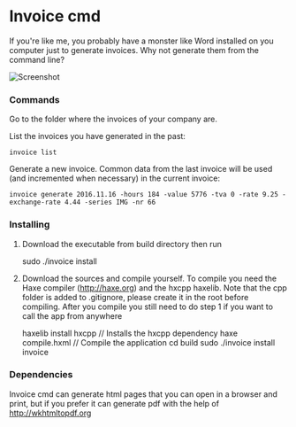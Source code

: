 # Invoice cmd
If you're like me, you probably have a monster like Word installed on you computer just to generate invoices. Why not generate them from the command line?

![Screenshot](http://s18.postimg.org/vv7c6n8cp/jit.png)

### Commands

Go to the folder where the invoices of your company are.

List the invoices you have generated in the past:

	invoice list

Generate a new invoice. Common data from the last invoice will be used (and incremented when necessary) in the current invoice:

	invoice generate 2016.11.16 -hours 184 -value 5776 -tva 0 -rate 9.25 -exchange-rate 4.44 -series IMG -nr 66

### Installing

 1. Download the executable from build directory then run

	sudo ./invoice install

 2. Download the sources and compile yourself. To compile you need the Haxe compiler (http://haxe.org) and the hxcpp haxelib. Note that the cpp folder is added to .gitignore, please create it in the root before compiling. After you compile you still need to do step 1 if you want to call the app from anywhere
 	
	haxelib install hxcpp // Installs the hxcpp dependency
	haxe compile.hxml // Compile the application
	cd build
	sudo ./invoice install
	invoice

### Dependencies

Invoice cmd can generate html pages that you can open in a browser and print, but if you prefer it can generate pdf with the help of http://wkhtmltopdf.org